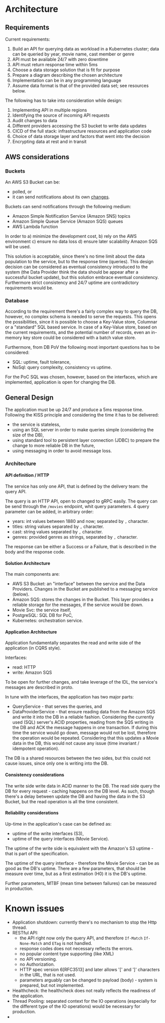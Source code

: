 # Architecture

## Requirements

Current requirements:
1. Build an API for querying data as workload in a Kubernetes cluster; data can be queried by year, movie name, cast member or genre
1. API must be available 24/7 with zero downtime
1. API must return response time within 5ms
1. Choose a data storage solution that is fit for purpose
1. Prepare a diagram describing the chosen architecture
1. Implementation can be in any programming language
1. Assume data format is that of the provided data set; see resources below.

The following has to take into consideration while design:
1. Implementing API in multiple regions
1. Identifying the source of incoming API requests
1. Audit changes to data
1. Different providers accessing the S3 bucket to write data updates
1. CICD of the full stack: infrastructure resources and application code
1. Choice of data storage layer and factors that went into the decision
1. Encrypting data at rest and in transit

## AWS considerations

### Buckets

An AWS S3 Bucket can be:
- polled, or
- it can send notifications about its own [changes](https://docs.aws.amazon.com/AmazonS3/latest/userguide/NotificationHowTo.html).

Buckets can send notifications through the following medium:
- Amazon Simple Notification Service (Amazon SNS) topics
- Amazon Simple Queue Service (Amazon SQS) queues
- AWS Lambda function

In order to a) minimize the development cost, b) rely on the AWS environment c) ensure no data loss d) ensure later scalability Amazon SQS will be used.

This solution is acceptable, since there's no time limit about the data population to the service, but to the response time (queries).
This design decision can be considered as eventual consistency introduced to the system (the Data Provider think the data should be appear after a successful bucket update), but this solution embrace eventual consistency.
Furthermore strict consistency and 24/7 uptime are contradictory requirements would be.

### Database

According to the requirement there's a fairly complex way to query the DB, however, no complex schema is needed to serve the requests.
This opens the possibilities, since it is possible to choose a Key-Value store, Columnar or a "standard" SQL based service.
In case of a Key-Value store, based on the current requirements, and the potential number of records, even an in-memory key store could be considered with a batch value store.

Furthermore, from DB PoV the following most important questions has to be considered:
- SQL: uptime, fault tolerance,
- NoSql: query complexity, consistency vs uptime.

For the PoC SQL was chosen, however, based on the interfaces, which are implemented, application is open for changing the DB.

## General Design

The application must be up 24/7 and produce a 5ms response time.
Following the KISS principle and considering the time it has to be delivered:
- the service is stateless,
- using an SQL server in order to make queries simple (considering the size of the DB),
- using standard tool to persistent layer connection (JDBC) to prepare the change to more reliable DB in the future,
- using messaging in order to avoid message loss.

### Architecture

#### API definition / HTTP

The service has only one API, that is defined by the delivery team: the query API.

The query is an HTTP API, open to changed to gRPC easily.
The query can be send through the `/movies` endpoint, whit query parameters.
4 query parameter can be added, in arbitrary order:
- years: int values between 1880 and now; separated by `,` character.
- titles: string values separated by `,` character.
- cast: string values separated by `,` character.
- genres: provided genres as strings, separated by `,` character.

The response can be either a Success or a Failure, that is described in the body and the response code.

#### Solution Architecture

The main components are:
- AWS S3 Bucket: an "interface" between the service and the Data Providers. Changes in the Bucket are published to a messaging service (below).
- Amazon SQS: stores the changes in the Bucket. This layer provides a reliable storage for the messages, if the service would be down.
- Movie Svc: the service itself,
- PostgreSQL: SQL DB for PoC,
- Kubernetes: orchestration service. 

#### Application Architecture

Application fundamentally separates the read and write side of the application (in CQRS style).

Interfaces: 
- read: HTTP
- write: Amazon SQS

To be open for further changes, and take leverage of the IDL, the service's messages are described in proto.

In tune with the interfaces, the application has two major parts:
- QueryService - that serves the queries, and
- DataProviderService - that ensure reading data from the Amazon SQS and write it into the DB in a reliable fashion.
Considering the currently used (SQL) server's ACID properties, reading from the SQS writing in the DB and ACK the message happens in one transaction.
If during this time the service would go down, message would not be lost, therefore the operation would be repeated.
Considering that this updates a Movie data in the DB, this would not cause any issue (time invariant / idempotent operation).

The DB is a shared resources between the two sides, but this could not cause issues, since only one is writing into the DB.

#### Consistency considerations

The write side write data in ACID manner to the DB.
The read side query the DB for every request - caching happens on the DB level.
As such, though there's a delay between update the DB and having the data in the S3 Bucket, but the read operation is all the time consistent.

#### Reliability considerations

Up-time in the application's case can be defined as:
- uptime of the write interfaces (S3),
- uptime of the query interfaces (Movie Service).

The uptime of the write side is equivalent with the Amazon's S3 uptime - that is part of the specification.

The uptime of the query interface - therefore the Movie Service - can be as good as the DB's uptime.
There are a few parameters, that should be measure over time, but as a first estimation (H0) it is the DB's uptime.

Further parameters, MTBF (mean time between failures) can be measured in production.

# Known issues

- Application shutdown: currently there's no mechanism to stop the Http thread.
- RESTful API: 
  - the API right now only the query API, and therefore `If-Match` `If-None-Match` and `ETag` is not handled.
  - response codes does not necessary reflects the errors.
  - no popular content type supporting (like XML)
  - no API versioning.
  - no Authorization.
  - HTTP spec version 6[RFC3513] and later allows '\[' and '\]' characters in the URL, that is not used.
  - parameters arguably can be changed to payload (body) - system is prepared, but not implemented.
- Healthcheck: the healthcheck does not really reflects the readiness of the application.
- Thread Pooling: separated context for the IO operations (especially for the different type of the IO operations) would be necessary for production.
- 